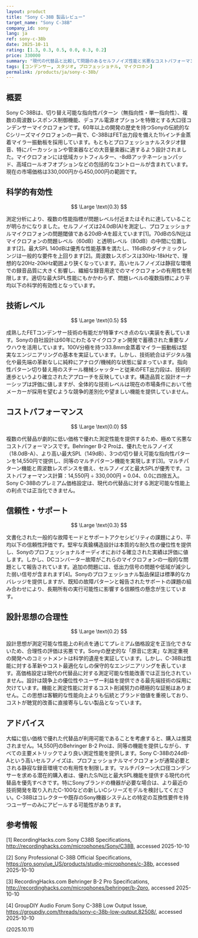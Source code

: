 ```yaml
---
layout: product
title: "Sony C-38B 製品レビュー"
target_name: "Sony C-38B"
company_id: sony
lang: ja
ref: sony-c-38b
date: 2025-10-11
rating: [1.3, 0.3, 0.5, 0.0, 0.3, 0.2]
price: 330000
summary: "現代の代替品と比較して問題のあるセルフノイズ性能と劣悪なコストパフォーマンスを示す大口径コンデンサーマイクロフォン"
tags: [コンデンサー, スタジオ, プロフェッショナル, マイクロホン]
permalink: /products/ja/sony-c-38b/
---
```

## 概要

Sony C-38Bは、切り替え可能な指向性パターン（無指向性・単一指向性）、複数の周波数レスポンス制御機能、デュアル電源オプションを特徴とする大口径コンデンサーマイクロフォンです。60年以上の開発の歴史を持つSonyの伝統的なCシリーズマイクロフォンの一員で、C-38BはFET出力段を備えた1⅓インチ金蒸着マイラー振動板を採用しています。もともとプロフェッショナルスタジオ録音、特にパーカッションや管楽器などの大音量楽器に適するよう設計されました。マイクロフォンには低域カットフィルター、-8dBアッテネーションパッド、高域ロールオフオプションなどの包括的なコントロールが含まれています。現在の市場価格は330,000円から450,000円の範囲です。

## 科学的有効性

$$ \Large \text{0.3} $$

測定分析により、複数の性能指標が問題レベル付近またはそれに達していることが明らかになりました。セルフノイズは24.0dB(A)を測定し、プロフェッショナルマイクロフォンの問題閾値である20dB-Aを超えています[1]。70dBのS/N比はマイクロフォンの問題レベル（60dB）と透明レベル（80dB）の中間に位置します[2]。最大SPL 140dBは優秀な性能基準を満たし、116dBのダイナミックレンジは一般的な要件を上回ります[2]。周波数レスポンスは30Hz-18kHzで、理想的な20Hz-20kHz範囲より狭くなっています。高いセルフノイズは静寂な環境での録音品質に大きく影響し、繊細な録音用途でのマイクロフォンの有用性を制限します。適切な最大SPL性能にもかかわらず、問題レベルの複数指標により平均以下の科学的有効性となっています。

## 技術レベル

$$ \Large \text{0.5} $$

成熟したFETコンデンサー技術の有能だが特筆すべき点のない実装を表しています。Sonyの自社設計は60年にわたるマイクロフォン開発で蓄積された重要なノウハウを活用しています。100V分極を持つ33.8mm金蒸着マイラー振動板は堅実なエンジニアリングの基本を実証しています。しかし、技術統合はデジタル強化や最先端の革新なしに純粋にアナログ/機械的な状態に留まっています。指向性パターン切り替え用のスチール機械シャッターと従来のFET出力段は、技術的進歩というより確立されたアプローチを反映しています。構造品質と設計オーナーシップは評価に値しますが、全体的な技術レベルは現在の市場条件において他メーカーが採用を望むような競争的差別化や望ましい機能を提供していません。

## コストパフォーマンス

$$ \Large \text{0.0} $$

複数の代替品が劇的に低い価格で優れた測定性能を提供するため、極めて劣悪なコストパフォーマンスです。Behringer B-2 Proは、優れたセルフノイズ（18.0dB-A）、より高い最大SPL（149dB）、3つの切り替え可能な指向性パターンを14,550円で提供し、同等のマルチパターン機能を実現します[3]。マルチパターン機能と周波数レスポンスを備え、セルフノイズと最大SPLが優秀です。コストパフォーマンス計算：14,550円 ÷ 330,000円 = 0.04、0.0に四捨五入。Sony C-38Bのプレミアム価格設定は、現代の代替品に対する測定可能な性能上の利点では正当化できません。

## 信頼性・サポート

$$ \Large \text{0.3} $$

文書化された一般的な故障モードとサポートアクセシビリティの課題により、平均以下の信頼性評価です。堅牢な真鍮構造設計は本質的な耐久性の優位性を提供し、Sonyのプロフェッショナルオーディオにおける確立された実績は評価に値します。しかし、DCコンバーター故障がこれらのマイクロフォンの一般的な問題として報告されています。追加の問題には、低出力信号の問題や低域が減少した弱い信号が含まれます[4]。Sonyのプロフェッショナル製品保証は標準的なカバレッジを提供しますが、既知の故障パターンと報告されたサポートの課題の組み合わせにより、長期所有の実行可能性に影響する信頼性の懸念が生じています。

## 設計思想の合理性

$$ \Large \text{0.2} $$

設計思想が測定可能な性能上の利点を通じてプレミアム価格設定を正当化できないため、合理性の評価は劣悪です。Sonyの歴史的な「原音に忠実」な測定重視の開発へのコミットメントは科学的遺産を実証しています。しかし、C-38Bは性能に対する革新やコスト最適化なしの保守的なエンジニアリングを表しています。高価格設定は現代の代替品に対する測定可能な性能改善では正当化されていません。設計は競争上の優位性やユーザー利益を提供できる最先端技術の採用に欠けています。機能と測定性能に対するコスト削減努力の積極的な証拠はありません。この思想は客観的な性能向上よりも伝統とブランド価値を重視しており、コストが聴覚的改善に直接寄与しない製品となっています。

## アドバイス

大幅に低い価格で優れた代替品が利用可能であることを考慮すると、購入は推奨されません。14,550円のBehringer B-2 Proは、同等の機能を提供しながら、すべての主要メトリックでより良い測定性能を提供します。Sony C-38Bの24dB-Aという高いセルフノイズは、プロフェッショナルマイクロフォンが通常必要とされる静寂な録音環境での有用性を制限します。マルチパターン大口径コンデンサーを求める潜在的購入者は、優れたS/N比と最大SPL機能を提供する現代の代替品を優先すべきです。特にSonyブランドの機器が必要な場合は、より最近の技術開発を取り入れたC-100などの新しいCシリーズモデルを検討してください。C-38Bはコレクターや既存のSony機器システムとの特定の互換性要件を持つユーザーのみにアピールする可能性があります。

## 参考情報

[1] RecordingHacks.com Sony C38B Specifications, http://recordinghacks.com/microphones/Sony/C38B, accessed 2025-10-10

[2] Sony Professional C-38B Official Specifications, https://pro.sony/ue_US/products/studio-microphones/c-38b, accessed 2025-10-10

[3] RecordingHacks.com Behringer B-2 Pro Specifications, http://recordinghacks.com/microphones/behringer/b-2pro, accessed 2025-10-10

[4] GroupDIY Audio Forum Sony C-38B Low Output Issue, https://groupdiy.com/threads/sony-c-38b-low-output.82508/, accessed 2025-10-10

(2025.10.11)